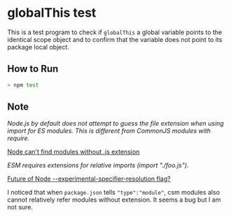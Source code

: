 
 globalThis test
================================================================================

This is a test program to check if `globalThis` a global variable points to the
identical scope object and to confirm that the variable does not point to its
package local object.


 How to Run
--------------------------------------------------------------------------------
```bash
> npm test
```

 Note 
--------------------------------------------------------------------------------

*Node.js by default does not attempt to guess the file extension when using
import for ES modules. This is different from CommonJS modules with require.*

[Node can't find modules without .js extension](https://stackoverflow.com/questions/64242186/node-cant-find-modules-without-js-extension)


*ESM requires extensions for relative imports (import "./foo.js")*.

[Future of Node --experimental-specifier-resolution flag?](https://www.reddit.com/r/node/comments/uxjtb9/future_of_node_experimentalspecifierresolution/)


I noticed that when `package.json` tells `"type":"module"`, csm modules also
cannot relatively refer modules without extension. It seems a bug but I am not
sure.

